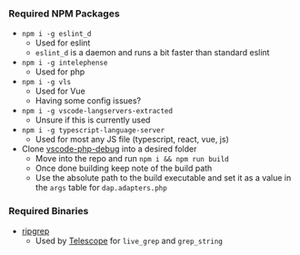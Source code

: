 ### Required NPM Packages
* `npm i -g eslint_d`
  * Used for eslint
  * `eslint_d` is a daemon and runs a bit faster than standard eslint
* `npm i -g intelephense`
  * Used for php
* `npm i -g vls`
  * Used for Vue
  * Having some config issues?
* `npm i -g vscode-langservers-extracted`
  * Unsure if this is currently used
* `npm i -g typescript-language-server`
  * Used for most any JS file (typescript, react, vue, js)
* Clone [vscode-php-debug](git@github.com:xdebug/vscode-php-debug.git) into a desired folder
  * Move into the repo and run `npm i && npm run build`
  * Once done building keep note of the build path
  * Use the absolute path to the build executable and set it as a value in the `args` table for `dap.adapters.php`

### Required Binaries
* [ripgrep](https://github.com/BurntSushi/ripgrep)
  * Used by [Telescope](https://github.com/nvim-telescope/telescope.nvim) for `live_grep` and `grep_string`
